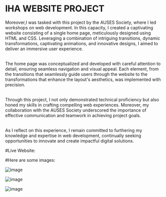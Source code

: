 # IHA WEBSITE PROJECT 
Moreover,I was tasked with this project by the AUSES Society, where I led workshops on web development. In this capacity, I created a captivating website consisting of a single home page, meticulously designed using HTML and CSS. Leveraging a combination of intriguing transitions, dynamic transformations, captivating animations, and innovative designs, I aimed to deliver an immersive user experience.
<br>
<br>

The home page was conceptualized and developed with careful attention to detail, ensuring seamless navigation and visual appeal. Each element, from the transitions that seamlessly guide users through the website to the transformations that enhance the layout's aesthetics, was implemented with precision.
<br>
<br>

Through this project, I not only demonstrated technical proficiency but also honed my skills in crafting compelling web experiences. Moreover, my collaboration with the AUSES Society underscored the importance of effective communication and teamwork in achieving project goals.
<br>
<br>

As I reflect on this experience, I remain committed to furthering my knowledge and expertise in web development, continually seeking opportunities to innovate and create impactful digital solutions.


#Live Website:

#Here are some images:

![image](https://github.com/user-attachments/assets/45aa3482-cb2c-4c94-a568-95abccfbe4b9)



![image](https://github.com/user-attachments/assets/0e92e8d0-4004-4504-bafc-54947f4b9d06)



![image](https://github.com/user-attachments/assets/1acbfdf3-25c3-4154-b69e-d4b2e69356a5)







